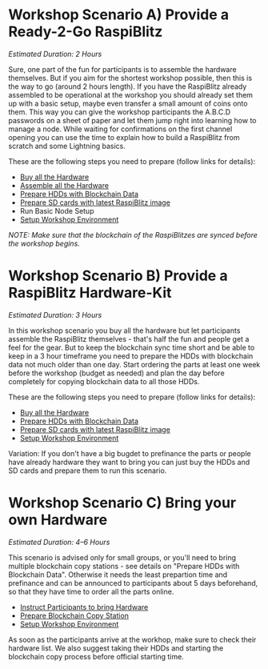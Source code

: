 # Workshop Scenario A) Provide a Ready-2-Go RaspiBlitz

_Estimated Duration: 2 Hours_

Sure, one part of the fun for participants is to assemble the hardware themselves. But if you aim for the shortest workshop possible, then this is the way to go (around 2 hours length). If you have the RaspiBlitz already assembled to be operational at the workshop you should already set them up with a basic setup, maybe even transfer a small amount of coins onto them. This way you can give the workshop participants the A.B.C.D passwords on a sheet of paper and let them jump right into learning how to manage a node. While waiting for confirmations on the first channel opening you can use the time to explain how to build a RaspiBlitz from scratch and some Lightning basics.

These are the following steps you need to prepare (follow links for details):

- [Buy all the Hardware](WORKSHOP.md#buy-all-the-hardware)
- [Assemble all the Hardware](WORKSHOP.md#assemble-all-the-hardware)
- [Prepare HDDs with Blockchain Data](WORKSHOP.md#prepare-hdds-with-blockchain-data)
- [Prepare SD cards with latest RaspiBlitz image](WORKSHOP.md#prepare-sd-cards-with-latest-raspiblitz-image)
- Run Basic Node Setup
- [Setup Workshop Environment](WORKSHOP.md#setup-workshop-environment)

_NOTE: Make sure that the blockchain of the RaspiBlitzes are synced before the workshop begins._

# Workshop Scenario B) Provide a RaspiBlitz Hardware-Kit

_Estimated Duration: 3 Hours_


In this workshop scenario you buy all the hardware but let participants assemble the RaspiBlitz themselves - that's half the fun and people get a feel for the gear. But to keep the blockchain sync time short and be able to keep in a 3 hour timeframe you need to prepare the HDDs with blockchain data not much older than one day. Start ordering the parts at least one week before the workshop (budget as needed) and plan the day before completely for copying blockchain data to all those HDDs.


These are the following steps you need to prepare (follow links for details):

- [Buy all the Hardware](WORKSHOP.md#buy-all-the-hardware)
- [Prepare HDDs with Blockchain Data](WORKSHOP.md#prepare-hdds-with-blockchain-data)
- [Prepare SD cards with latest RaspiBlitz image](WORKSHOP.md#prepare-sd-cards-with-latest-raspiblitz-image)
- [Setup Workshop Environment](WORKSHOP.md#setup-workshop-environment)

Variation: If you don't have a big bugdet to prefinance the parts or people have already hardware they want to bring you can just buy the HDDs and SD cards and prepare them to run this scenario.


# Workshop Scenario C) Bring your own Hardware


_Estimated Duration: 4–6 Hours_

This scenario is advised only for small groups, or you'll need to bring multiple blockchain copy stations - see details on "Prepare HDDs with Blockchain Data". Otherwise it needs the least prepartion time and prefinance and can be announced to participants about 5 days beforehand, so that they have time to order all the parts online.


- [Instruct Participants to bring Hardware](WORKSHOP.md#instruct-participants-to-bring-hardware)
- [Prepare Blockchain Copy Station](WORKSHOP.md#prepare-blockchain-copy-station)
- [Setup Workshop Environment](WORKSHOP.md#setup-workshop-environment)


As soon as the participants arrive at the workhop, make sure to check their hardware list. We also suggest taking their HDDs and starting the blockchain copy process before official starting time.
